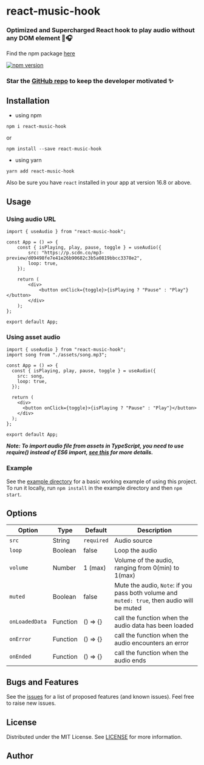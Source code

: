 # react-music-hook

### Optimized and Supercharged React hook to play audio without any DOM element 💪🎧

Find the npm package [here](https://www.npmjs.com/package/react-music-hook)

<p>
  <a href="https://badge.fury.io/js/react-music-hook"><img src="https://badge.fury.io/js/react-music-hook.svg" alt="npm version" /></a>
</p>

### Star the [GitHub repo](https://github.com/whiteHatpro/react-music-hook) to keep the developer motivated ✨

## Installation

- using npm

```
npm i react-music-hook
```

or

```
npm install --save react-music-hook
```

- using yarn

```
yarn add react-music-hook
```

Also be sure you have `react` installed in your app at version 16.8 or above.

## Usage

### Using audio URL

    import { useAudio } from "react-music-hook";

    const App = () => {
        const { isPlaying, play, pause, toggle } = useAudio({
            src: "https://p.scdn.co/mp3-preview/d09498fe7e41e26b90682c3b5a0819bbcc3378e2",
            loop: true,
        });

        return (
            <div>
                <button onClick={toggle}>{isPlaying ? "Pause" : "Play"}</button>
            </div>
        );
    };

    export default App;

### Using asset audio

```
import { useAudio } from "react-music-hook";
import song from "./assets/song.mp3";

const App = () => {
  const { isPlaying, play, pause, toggle } = useAudio({
    src: song,
    loop: true,
  });

  return (
    <div>
      <button onClick={toggle}>{isPlaying ? "Pause" : "Play"}</button>
    </div>
  );
};

export default App;
```

**_Note: To import audio file from assets in TypeScript, you need to use require() instead of ES6 import, [see this](https://stackoverflow.com/a/59456219) for more details._**

### Example

See the [example directory](https://github.com/whiteHatpro/react-music-hook/tree/main/example) for a basic working example of using this project. To run it locally, run `npm install` in the example directory and then `npm start`.

## Options

| Option         | Type     | Default    | Description                                                                                 |
| -------------- | -------- | ---------- | ------------------------------------------------------------------------------------------- |
| `src`          | String   | `required` | Audio source                                                                                |
| `loop`         | Boolean  | false      | Loop the audio                                                                              |
| `volume`       | Number   | 1 (max)    | Volume of the audio, ranging from 0(min) to 1(max)                                          |
| `muted`        | Boolean  | false      | Mute the audio, `Note`: if you pass both volume and `muted: true`, then audio will be muted |
| `onLoadedData` | Function | () => {}   | call the function when the audio data has been loaded                                       |
| `onError`      | Function | () => {}   | call the function when the audio encounters an error                                        |
| `onEnded`      | Function | () => {}   | call the function when the audio ends                                                       |

## Bugs and Features

See the [issues](https://github.com/whiteHatpro/react-music-hook/issues) for a list of proposed features (and known issues). Feel free to raise new issues.

## License

Distributed under the MIT License. See [LICENSE](https://github.com/whiteHatpro/react-music-hook/blob/main/LICENSE) for more information.

## Author
